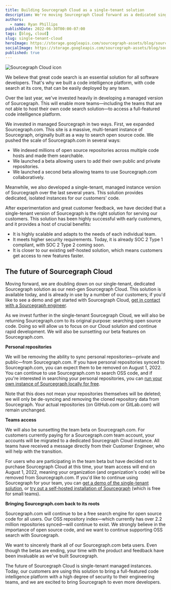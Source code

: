 ```yaml
---
title: Building Sourcegraph Cloud as a single-tenant solution
description: We're moving Sourcegraph Cloud forward as a dedicated single-tenant solution to provide optimal security and scalability for the future of Sourcegraph.
authors:
  - name: Ryan Phillips
publishDate: 2022-06-30T00:00-07:00
tags: [blog, cloud]
slug: single-tenant-cloud
heroImage: https://storage.googleapis.com/sourcegraph-assets/blog/sourcegraph-cloud-visual.png
socialImage: https://storage.googleapis.com/sourcegraph-assets/blog/sourcegraph-cloud-visual.png
published: true
---
```


![Sourcegraph Cloud icon](https://storage.googleapis.com/sourcegraph-assets/blog/sourcegraph-cloud-visual.png)

We believe that great code search is an essential solution for all software developers. That's why we built a code intelligence platform, with code search at its core, that can be easily deployed by any team.

Over the last year, we've invested heavily in developing a managed version of Sourcegraph. This will enable more teams—including the teams that are not able to host their own code search solution—to access a full-featured code intelligence platform.

We invested in managed Sourcegraph in two ways. First, we expanded Sourcegraph.com. This site is a massive, multi-tenant instance of Sourcegraph, originally built as a way to search open source code. We pushed the scale of Sourcegraph.com in several ways: 
- We indexed millions of open source repositories across multiple code hosts and made them searchable.
- We launched a beta allowing users to add their own public and private repositories.
- We launched a second beta allowing teams to use Sourcegraph.com collaboratively.

Meanwhile, we also developed a single-tenant, managed instance version of Sourcegraph over the last several years. This solution provides dedicated, isolated instances for our customers' code.

After experimentation and great customer feedback, we have decided that a single-tenant version of Sourcegraph is the right solution for serving our customers. This solution has been highly successful with early customers, and it provides a host of crucial benefits:
- It is highly scalable and adapts to the needs of each individual team.
- It meets higher security requirements. Today, it is already SOC 2 Type 1 compliant, with SOC 2 Type 2 coming soon.
- It is closer to our existing self-hosted solution, which means customers get access to new features faster.

## The future of Sourcegraph Cloud

Moving forward, we are doubling down on our single-tenant, dedicated Sourcegraph solution as our next-gen Sourcegraph Cloud. This solution is available today, and is already in use by a number of our customers; if you'd like to see a demo and get started with Sourcegraph Cloud, [get in contact with a Sourcegraph engineer](https://info.sourcegraph.com/talk-to-a-developer). 

As we invest further in the single-tenant Sourcegraph Cloud, we will also be returning Sourcegraph.com to its original purpose: searching open source code. Doing so will allow us to focus on our Cloud solution and continue rapid development. We will also be sunsetting our beta features on Sourcegraph.com. 

**Personal repositories**

We will be removing the ability to sync personal repositories—private and public—from Sourcegraph.com. If you have personal repositories synced to Sourcegraph.com, you can expect them to be removed on August 1, 2022. You can continue to use Sourcegraph.com to search OSS code, and if you're interested in searching your personal repositories, you can [run your own instance of Sourcegraph locally for free](https://about.sourcegraph.com/get-started/self-hosted).

Note that this does not mean your repositories themselves will be deleted; we will only be de-syncing and removing the cloned repository data from Sourcegraph. Your actual repositories (on GitHub.com or GitLab.com) will remain unchanged.

**Teams access**

We will also be sunsetting the team beta on Sourcegraph.com. For customers currently paying for a Sourcegraph.com team account, your accounts will be migrated to a dedicated Sourcegraph Cloud instance. All teams have received a message directly from their Customer Engineer, who will help with the transition.

For users who are participating in the team beta but have decided not to purchase Sourcegraph Cloud at this time, your team access will end on August 1, 2022, meaning your organization (and organization's code) will be removed from Sourcegraph.com. If you'd like to continue using Sourcegraph for your team, you can [get a demo of the single-tenant solution](https://about.sourcegraph.com/demo), or [try out a self-hosted installation of Sourcegraph](https://docs.sourcegraph.com/#quick-install) (which is free for small teams).

**Bringing Sourcegraph.com back to its roots**

Sourcegraph.com will continue to be a free search engine for open source code for all users. Our OSS repository index—which currently has over 2.2 million repositories synced—will continue to exist. We strongly believe in the importance of open source code, and we want to continue supporting OSS search with Sourcegraph.

We want to sincerely thank all of our Sourcegraph.com beta users. Even though the betas are ending, your time with the product and feedback have been invaluable as we've built Sourcegraph. 

The future of Sourcegraph Cloud is single-tenant managed instances. Today, our customers are using this solution to bring a full-featured code intelligence platform with a high degree of security to their engineering teams, and we are excited to bring Sourcegraph to even more developers.
